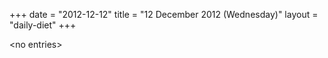 +++
date = "2012-12-12"
title = "12 December 2012 (Wednesday)"
layout = "daily-diet"
+++


\<no entries\>

